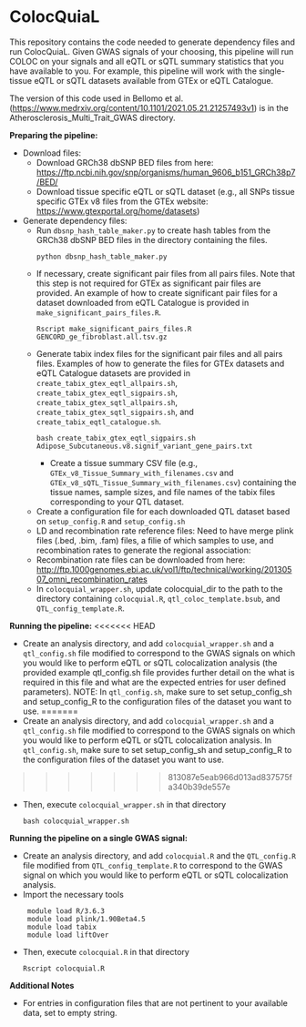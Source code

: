 # ColocQuiaL

This repository contains the code needed to generate dependency files and run ColocQuiaL. Given GWAS signals of your choosing, this pipeline will run COLOC on your signals and all eQTL or sQTL summary statistics that you have available to you. For example, this pipeline will work with the single-tissue eQTL or sQTL datasets available from GTEx or eQTL Catalogue.

The version of this code used in Bellomo et al. (https://www.medrxiv.org/content/10.1101/2021.05.21.21257493v1) is in the Atherosclerosis_Multi_Trait_GWAS directory.

**Preparing the pipeline:**
- Download files:
  - Download GRCh38 dbSNP BED files from here: https://ftp.ncbi.nih.gov/snp/organisms/human_9606_b151_GRCh38p7/BED/
  - Download tissue specific eQTL or sQTL dataset (e.g., all SNPs tissue specific GTEx v8 files from the GTEx website: https://www.gtexportal.org/home/datasets)
- Generate dependency files:
  - Run ``dbsnp_hash_table_maker.py`` to create hash tables from the GRCh38 dbSNP BED files in the directory containing the files.
    ```
    python dbsnp_hash_table_maker.py
    ```
  - If necessary, create significant pair files from all pairs files. Note that this step is not required for GTEx as significant pair files are provided. An example of how to create significant pair files for a dataset downloaded from eQTL Catalogue is provided in ``make_significant_pairs_files.R``.
    ```
    Rscript make_significant_pairs_files.R GENCORD_ge_fibroblast.all.tsv.gz
    ```
  - Generate tabix index files for the significant pair files and all pairs files. Examples of how to generate the files for GTEx datasets and eQTL Catalogue datasets are provided in ``create_tabix_gtex_eqtl_allpairs.sh``, ``create_tabix_gtex_eqtl_sigpairs.sh``, ``create_tabix_gtex_sqtl_allpairs.sh``, ``create_tabix_gtex_sqtl_sigpairs.sh``, and ``create_tabix_eqtl_catalogue.sh``.
    ```
    bash create_tabix_gtex_eqtl_sigpairs.sh Adipose_Subcutaneous.v8.signif_variant_gene_pairs.txt
    ```
    - Create a tissue summary CSV file (e.g., ``GTEx_v8_Tissue_Summary_with_filenames.csv`` and ``GTEx_v8_sQTL_Tissue_Summary_with_filenames.csv``) containing the tissue names, sample sizes, and file names of the tabix files corresponding to your QTL dataset.
  - Create a configuration file for each downloaded QTL dataset based on ``setup_config.R`` and ``setup_config.sh``
  - LD and recombination rate reference files: Need to have merge plink files (.bed, .bim, .fam) files, a filie of which samples to use, and recombination rates to generate the regional association:
  - Recombination rate files can be downloaded from here: http://ftp.1000genomes.ebi.ac.uk/vol1/ftp/technical/working/20130507_omni_recombination_rates
  - In ``colocquial_wrapper.sh``, update colocquial_dir to the path to the directory containing ``colocquial.R``, ``qtl_coloc_template.bsub``, and ``QTL_config_template.R``. 

**Running the pipeline:**
<<<<<<< HEAD
- Create an analysis directory, and add ``colocquial_wrapper.sh`` and a ``qtl_config.sh`` file modified to correspond to the GWAS signals on which you would like to perform eQTL or sQTL colocalization analysis (the provided example qtl_config.sh file provides further detail on the what is required in this file and what are the expected entries for user defined parameters). NOTE: In ``qtl_config.sh``, make sure to set setup_config_sh and setup_config_R to the configuration files of the dataset you want to use. 
=======
- Create an analysis directory, and add ``colocquial_wrapper.sh`` and a ``qtl_config.sh`` file modified to correspond to the GWAS signals on which you would like to perform eQTL or sQTL colocalization analysis. In ``qtl_config.sh``, make sure to set setup_config_sh and setup_config_R to the configuration files of the dataset you want to use. 
>>>>>>> 813087e5eab966d013ad837575fa340b39de557e
- Then, execute ``colocquial_wrapper.sh`` in that directory
  ```
  bash colocquial_wrapper.sh
  ```

**Running the pipeline on a single GWAS signal:**
- Create an analysis directory, and add ``colocquial.R`` and the ``QTL_config.R`` file modified from ``QTL_config_template.R`` to correspond to the GWAS signal on which you would like to perform eQTL or sQTL colocalization analysis.
- Import the necessary tools
  ```
   module load R/3.6.3
   module load plink/1.90Beta4.5
   module load tabix
   module load liftOver
  ```
- Then, execute ``colocquial.R`` in that directory 
  ```
  Rscript colocquial.R
  ```

**Additional Notes**
- For entries in configuration files that are not pertinent to your available data, set to empty string.
